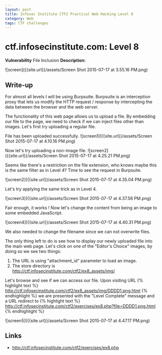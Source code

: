 ```yaml
---
layout: post
title: Infosec Institute CTF2 Practical Web Hacking Level 8
category: Web
tags: CTF challenges
---
```


# ctf.infosecinstitute.com: Level 8
**Vulnerability** File Inclusion
**Description:**

![screen]({{site.url}}/assets/Screen Shot 2015-07-17 at 3.55.16 PM.png)

## Write-up

For almost all levels I will be using Burpsuite. Burpsuite is an interception proxy that lets us modify the HTTP request
 / response by intercepting the data between the browser and the web server.
 
The functionality of this web page allows us to upload a file. By embedding our file to the page, we need to check if
we can inject files other than images. Let's first try uploading a regular file.

File has been uploaded successfully.
![screen1]({{site.url}}/assets/Screen Shot 2015-07-17 at 4.10.16 PM.png)

Now let's try uploading a non-image file.
![screen2]({{site.url}}/assets/Screen Shot 2015-07-17 at 4.25.21 PM.png)

Seems like there's a restriction on the file extension, who knows maybe this is the same filter as in Level 4?
Time to see the request in Burpsuite.

![screen2]({{site.url}}/assets/Screen Shot 2015-07-17 at 4.35.04 PM.png)

Let's try applying the same trick as in Level 4.

![screen3]({{site.url}}/assets/Screen Shot 2015-07-17 at 4.37.58 PM.png)

Fair enough, it works ! Now let's change the content from being an image to some embedded JavaScript.

![screen4]({{site.url}}/assets/Screen Shot 2015-07-17 at 4.40.31 PM.png)

We also needed to change the filename since we can not overwrite files.

The only thing left to do is see how to display our newly uploaded file into the main web page.
Let's click on one of the "Editor's Choice" images, by doing so we see two things:  
1) The URL is using "attachment_id" parameter to load an image.  
2) The store directory is http://ctf.infosecinstitute.com/ctf2/ex8_assets/img/  

Let's browse and see if we can access our file. Upon visiting URL
{% highlight text %}
http://ctf.infosecinstitute.com/ctf2/ex8_assets/img/DDDD1.png.html
{% endhighlight %}
we are presented with the "Level Complete" message and a URL redirect to
{% highlight text %}
http://ctf.infosecinstitute.com/ctf2/exercises/ex8.php?file=DDDD1.png.html
{% endhighlight %}

![screen5]({{site.url}}/assets/Screen Shot 2015-07-17 at 4.47.17 PM.png)


## Links

* <http://ctf.infosecinstitute.com/ctf2/exercises/ex8.php>
